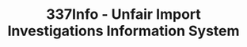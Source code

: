---
bigquery: https://console.cloud.google.com/bigquery?p=patents-public-data&d=usitc_investigations&page=dataset&project=sheets-management-319211
citation: US International Trade Commission 337Info Unfair Import Investigations Information
  System
contributors: US International Trade Comission
cost: None
description: US International Trade Commission 337Info Unfair Import Investigations
  Information System contains data on investigations done under Section 337. Section
  337 declares the infringement of certain statutory intellectual property rights
  and other forms of unfair competition in import trade to be unlawful practices.
  Most Section 337 investigations involve allegations of patent or registered trademark
  infringement.
documentation: FAQ and tutorial available on the site
last_edit: 04/11/2022, 21:24:56
location: https://pubapps2.usitc.gov/337external/
maintained_by: US International Trade Comission
schema_fields:
- actualEndDateEvidHear
- startDateMarkmanHearing
- teoIdIssueDate
- copyrightNumbers
- respondent
- actualStartDateEvidHear
- investigationTermDate
- investigationType
- complainant
- issueDateOtherNonFinal
- markmanHearing
- docketNo
- targetDate
- investigationNo
- endDateMarkmanHearing
- htsNumbers
- aljAssigned
- trademarkNumbers
- teoIdDueDate
- scheduledStartDateEvidHear
- publication_number
- currentActiveALJ
- ouiiParticipation
- dateCreated
- gcAttorney
- dateOfPublicationFrNotice
- ouiiAttorney
- scheduledEndDateEvidHear
- teoProceedingInvolved
- finalIdOnViolationDue
- title
- currentStatus
- patentNumber
- patentNumbers
- internalRemand
- lastUpdated
- finalDetViolation
- finalDetNoViolation
- cafcAppeals
- finalIdOnViolationIssue
- invUnfairAct
- teoReliefGranted
- dateComplaintFiled
- id
shortname: unfair_import_investigations
tags:
- import
- legal
- trade
timeframe: 2008-2021 (prior to 2008 downloadable as a JSON file)
title: 337Info - Unfair Import Investigations Information System
uuid: 2721f5ec-e599-4890-9265-9706719fc71e
---